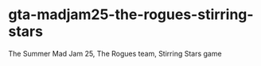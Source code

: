 # gta-madjam25-the-rogues-stirring-stars
The Summer Mad Jam 25, The Rogues team, Stirring Stars game
